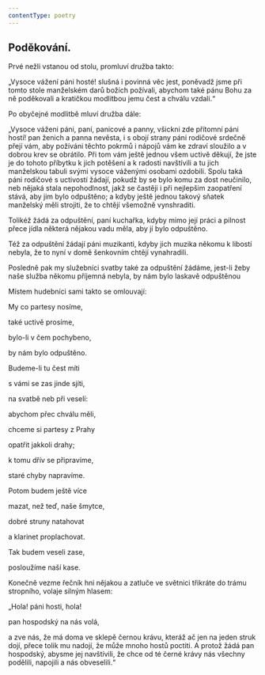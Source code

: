```yaml
---
contentType: poetry
---
```


<section>

## Poděkování.

Prvé nežli vstanou od stolu, promluví družba takto:

„Vysoce vážení páni hosté! slušná i povinná věc jest, poněvadž jsme při tomto stole manželském darů božích požívali, abychom také pánu Bohu za ně poděkovali a kratičkou modlitbou jemu čest a chválu vzdali.“

Po obyčejné modlitbě mluví družba dále:

„Vysoce váženi páni, paní, panicové a panny, všickni zde přítomní páni hostí! pan ženich a panna nevěsta, i s obojí strany páni rodičové srdečně přejí vám, aby požíváni těchto pokrmů i nápojů vám ke zdraví sloužilo a v dobrou krev se obrátilo. Při tom vám ještě jednou všem uctivě děkují, že jste je do tohoto příbytku k jich potěšení a k radosti navštívili a tu jich manželskou tabuli svými vysoce váženými osobami ozdobili. Spolu taká páni rodičové s uctivostí žádají, pokudž by se bylo komu za dost neučinilo, neb nějaká stala nepohodlnost, jakž se častěji i při nejlepšim zaopatření stává, aby jim bylo odpuštěno; a kdyby ještě jednou takový sňatek manželský měli strojiti, že to chtějí všemožně vynshraditi.

Tolikéž žádá za odpuštění, paní kuchařka, kdyby mimo její práci a pilnost přece jídla některá nějakou vadu měla, aby jí bylo odpuštěno.

Též za odpuštění žádají páni muzikanti, kdyby jich muzika někomu k libostí nebyla, že to nyní v domě šenkovním chtějí vynahradili.

Posledně pak my služebníci svatby také za odpuštění žádáme, jest-li žeby naše služba někomu příjemná nebyla, by nám bylo laskavě odpuštěnou

Místem hudebníci sami takto se omlouvají:

</section>

<section>

My co partesy nosíme,

také uctivě prosíme,

bylo-li v čem pochybeno,

by nám bylo odpuštěno.

Budeme-li tu čest míti

s vámi se zas jinde sjíti,

na svatbě neb při veselí:

abychom přec chválu měli,

chceme si partesy z Prahy

opatřit jakkoli drahy;

k tomu dřív se připravíme,

staré chyby napravíme.

Potom budem ještě více

mazat, než teď, naše šmytce,

dobré struny natahovat

a klarinet proplachovat.

Tak budem veseli zase,

posloužíme naší kase.

</section>

<section>

Konečně vezme řečník hni nějakou a zatluče ve světnici třikráte do trámu stropního, volaje silným hlasem:

„Hola! páni hosti, hola!

pan hospodský na nás volá,

a zve nás, že má doma ve sklepě černou krávu, kteráž ač jen na jeden struk dojí, přece tolik mu nadojí, že může mnoho hostů poctiti. A protož žádá pan hospodský, abysme jej navštívili, že chce od té černé krávy nás všechny podělili, napojili a nás obveselili.“

</section>
